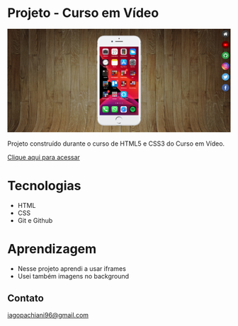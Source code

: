 # Projeto  - Curso em Vídeo

![preview](./imagens/preview.png)

Projeto construído durante o curso de HTML5 e CSS3 do Curso em Vídeo.

[Clique aqui para acessar](https://iagovalverde.github.io/projeto-social/)

# Tecnologias

- HTML
- CSS
- Git e Github

# Aprendizagem

- Nesse projeto aprendi a usar iframes
- Usei também imagens no background

## Contato

iagopachiani96@gmail.com